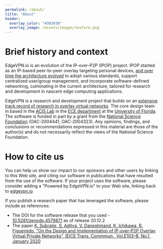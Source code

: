 ```yaml
---
permalink: /about/
title: "About"
header:
  overlay_color: "#303030"
  overlay_image: /assets/images/texture.png
---
```


# <i class="fas fa-cubes"></i> Brief history and context

EdgeVPN.io is an evolution of the IP-over-P2P (IPOP) project. IPOP started as an IP-based peer-to-peer overlay targeting personal devices, [and over time the architecture evolved](https://search.ieice.org/bin/pdf_link.php?category=B&lang=E&year=2020&fname=e103-b_1_2&abst=) to adopt various standards, support centralized user/group management, and incorporate software-defined networking, culminating in the current architecture, tailored for research and development in nascent edge computing applications. 

EdgeVPN is a research and development project that builds on an [extensive track record of research in overlay virtual networks](/research). The core design team in based in the [ACIS Lab](https://www.acis.ufl.edu) in the [ECE department](https://www.ece.ufl.edu) at the [University of Florida](https://www.ufl.edu). The software is funded in part by a grant from the [National Science Foundation](https://www.nsf.gov) (OAC-2004441, OAC-2004323). Any opinions, findings, and conclusions or recommendations expressed in this material are those of the author(s) and do not necessarily reflect the views of the National Science Foundation.

# <i class="fas fa-cubes"></i> How to cite us 

You can help us show our impact to our sponsors and other users by linking to this Web site, and citing our software in publications that have resulted from the use of the software. If your project uses the software, please consider adding a "Powered by EdgeVPN.io" to your Web site, linking back to [edgevpn.io](https://edgevpn.io)

If you publish a research paper that has leveraged the software, please include as references: 

* The DOI for the software release that you used - [10.5281/zenodo.4579871](https://doi.org/10.5281/zenodo.4579871) as of release 20.12.2
* The paper [K. Subratie, S. Aditya, V. Daneshmand, K. Ichikawa, R. Figueiredo, "On the Design and Implementation of IP-over-P2P Overlay Virtual Private Networks", IEICE Trans. Commmun., Vol.E103–B, No.1, January 2020](https://search.ieice.org/bin/pdf_link.php?category=B&lang=E&year=2020&fname=e103-b_1_2&abst=)
